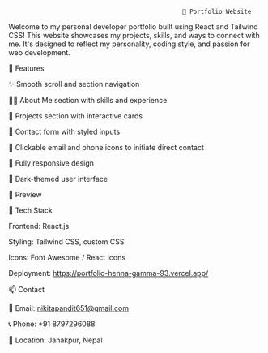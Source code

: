                                                     💼 Portfolio Website
Welcome to my personal developer portfolio built using React and Tailwind CSS! This website showcases my projects, skills, and ways to connect with me. It's designed to reflect my personality, coding style, and passion for web development.

🚀 Features

✨ Smooth scroll and section navigation

🧑‍💻 About Me section with skills and experience

📁 Projects section with interactive cards

💬 Contact form with styled inputs

📍 Clickable email and phone icons to initiate direct contact

🎨 Fully responsive design

🌙 Dark-themed user interface

📸 Preview


🔧 Tech Stack

Frontend: React.js

Styling: Tailwind CSS, custom CSS

Icons: Font Awesome / React Icons

Deployment: https://portfolio-henna-gamma-93.vercel.app/

📫 Contact

📧 Email: nikitapandit651@gmail.com

📞 Phone: +91 8797296088

📍 Location: Janakpur, Nepal
